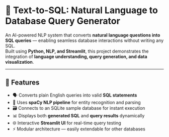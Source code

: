 # 🧠 Text-to-SQL: Natural Language to Database Query Generator

An AI-powered NLP system that converts **natural language questions into SQL queries** — enabling seamless database interactions without writing any SQL.  
Built using **Python, NLP, and Streamlit**, this project demonstrates the integration of **language understanding, query generation, and data visualization**.

---

## 🚀 Features

- 🗣️ Converts plain English queries into valid **SQL statements**  
- 🧠 Uses **spaCy NLP pipeline** for entity recognition and parsing  
- 🗃️ Connects to an SQLite sample database for instant execution  
- 📊 Displays both **generated SQL** and **query results** dynamically  
- 🌐 Interactive **Streamlit UI** for real-time query testing  
- ⚡ Modular architecture — easily extendable for other databases 
